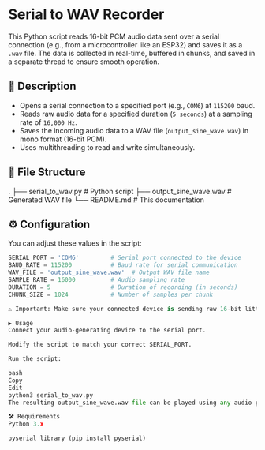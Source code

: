 # Serial to WAV Recorder

This Python script reads 16-bit PCM audio data sent over a serial connection (e.g., from a microcontroller like an ESP32) and saves it as a `.wav` file. The data is collected in real-time, buffered in chunks, and saved in a separate thread to ensure smooth operation.

## 📜 Description

- Opens a serial connection to a specified port (e.g., `COM6`) at `115200` baud.
- Reads raw audio data for a specified duration (`5 seconds`) at a sampling rate of `16,000 Hz`.
- Saves the incoming audio data to a WAV file (`output_sine_wave.wav`) in mono format (16-bit PCM).
- Uses multithreading to read and write simultaneously.

## 🧾 File Structure
.
├── serial_to_wav.py # Python script
├── output_sine_wave.wav # Generated WAV file
└── README.md # This documentation


## ⚙️ Configuration

You can adjust these values in the script:

```python
SERIAL_PORT = 'COM6'         # Serial port connected to the device
BAUD_RATE = 115200           # Baud rate for serial communication
WAV_FILE = 'output_sine_wave.wav'  # Output WAV file name
SAMPLE_RATE = 16000          # Audio sampling rate
DURATION = 5                 # Duration of recording (in seconds)
CHUNK_SIZE = 1024            # Number of samples per chunk

⚠️ Important: Make sure your connected device is sending raw 16-bit little-endian PCM data continuously for the duration of the recording.

▶️ Usage
Connect your audio-generating device to the serial port.

Modify the script to match your correct SERIAL_PORT.

Run the script:

bash
Copy
Edit
python3 serial_to_wav.py
The resulting output_sine_wave.wav file can be played using any audio player.

🛠️ Requirements
Python 3.x

pyserial library (pip install pyserial)
